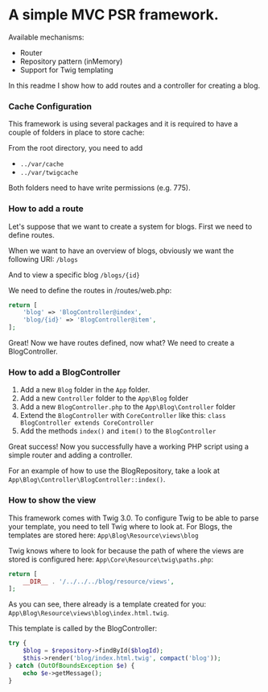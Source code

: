 # A simple MVC PSR framework.

Available mechanisms:

- Router
- Repository pattern (inMemory)
- Support for Twig templating

In this readme I show how to add routes and a controller for creating a blog.

### Cache Configuration

This framework is using several packages and it is required to have a couple of
folders in place to store cache:

From the root directory, you need to add 
- `../var/cache` 
- `../var/twigcache`

Both folders need to have write permissions (e.g. 775). 

### How to add a route

Let's suppose that we want to create a system for blogs. First we need to define routes.

When we want to have an overview of blogs, obviously we want the following URI: `/blogs` 

And to view a specific blog `/blogs/{id}`

We need to define the routes in /routes/web.php:

```php
return [
    'blog' => 'BlogController@index',
    'blog/{id}' => 'BlogController@item',
];
```

Great! Now we have routes defined, now what? We need to create a BlogController.

### How to add a BlogController

1. Add a new `Blog` folder in the `App` folder.
2. Add a new `Controller` folder to the `App\Blog` folder
3. Add a new `BlogController.php` to the `App\Blog\Controller` folder 
4. Extend the `BlogController` with `CoreController` like this: `class BlogController extends CoreController`
5. Add the methods `index()` and `item()` to the `BlogController`

Great success! Now you successfully have a working PHP script using a simple router and adding a controller.

For an example of how to use the BlogRepository, take a look at `App\Blog\Controller\BlogController::index()`. 

### How to show the view

This framework comes with Twig 3.0. To configure Twig to be able to parse your template,
you need to tell Twig where to look at. For Blogs, the templates are stored here: `App\Blog\Resource\views\blog`

Twig knows where to look for because the path of where the views are stored is configured here:
`App\Core\Resource\twig\paths.php`:

```php
return [
    __DIR__ . '/../../../blog/resource/views',
];
```

As you can see, there already is a template created for you: `App\Blog\Resource\views\blog\index.html.twig`.

This template is called by the BlogController:
```php
try {
    $blog = $repository->findById($blogId);
    $this->render('blog/index.html.twig', compact('blog'));
} catch (OutOfBoundsException $e) {
    echo $e->getMessage();
}
```
